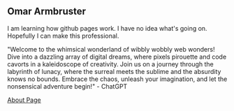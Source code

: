 ## Omar Armbruster
I am learning how github pages work. I have no idea what's going on. Hopefully I can make this professional.

"Welcome to the whimsical wonderland of wibbly wobbly web wonders! Dive into a dazzling array of digital dreams, where pixels pirouette and code cavorts in a kaleidoscope of creativity. Join us on a journey through the labyrinth of lunacy, where the surreal meets the sublime and the absurdity knows no bounds. Embrace the chaos, unleash your imagination, and let the nonsensical adventure begin!" - ChatGPT

[About Page](./about.md)